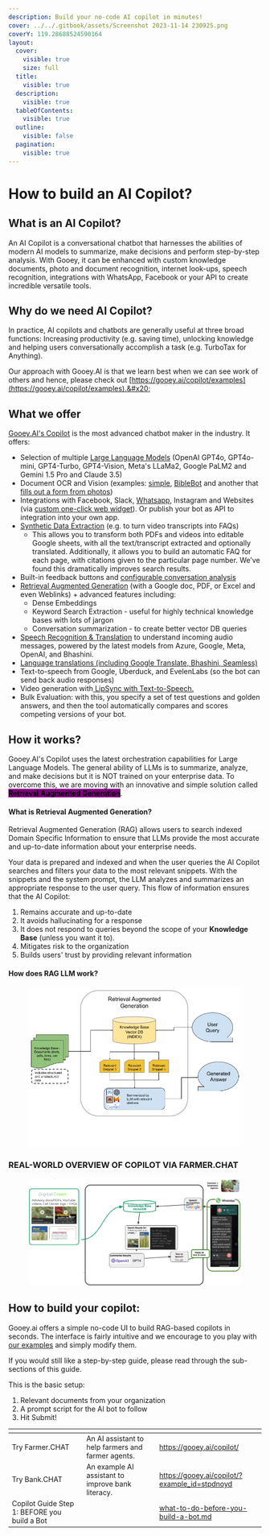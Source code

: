 ```yaml
---
description: Build your no-code AI copilot in minutes!
cover: ../../.gitbook/assets/Screenshot 2023-11-14 230925.png
coverY: 119.28688524590164
layout:
  cover:
    visible: true
    size: full
  title:
    visible: true
  description:
    visible: true
  tableOfContents:
    visible: true
  outline:
    visible: false
  pagination:
    visible: true
---
```


# How to build an AI Copilot?

## What is an AI Copilot?

An AI Copilot is a conversational chatbot that harnesses the abilities of modern AI models to summarize, make decisions and perform step-by-step analysis. With Gooey, it can be enhanced with custom knowledge documents, photo and document recognition, internet look-ups, speech recognition, integrations with WhatsApp, Facebook or your API to create incredible versatile tools.&#x20;

## Why do we need AI Copilot?

In practice, AI copilots and chatbots are generally useful at three broad functions: Increasing productivity (e.g. saving time), unlocking knowledge and helping users conversationally accomplish a task (e.g. TurboTax for Anything).&#x20;

Our approach with Gooey.AI is that we learn best when we can see work of others and hence, please check out [https://gooey.ai/copilot/examples](https://gooey.ai/copilot/examples).&#x20;

## What we offer

[Gooey.AI's Copilot](https://gooey.ai/copilot) is the most advanced chatbot maker in the industry. It offers:

* Selection of multiple [Large Language Models](https://gooey.ai/llm) (OpenAI GPT4o, GPT4o-mini, GPT4-Turbo, GPT4-Vision, Meta's LLaMa2, Google PaLM2 and Gemini 1.5 Pro and Claude 3.5)
* Document OCR and Vision (examples: [simple](https://gooey.ai/copilot/?example\_id=v1xm6uhp), [BibleBot](https://gooey.ai/copilot/?example\_id=iiyv5ch7) and another that [fills out a form from photos](https://gooey.ai/copilot/?example\_id=n13jrsob))
* Integrations with Facebook, Slack, [Whatsapp](deploy-on-whatsapp.md), Instagram and Websites (via [custom one-click web widget](deploy-to-web.md)). Or publish your bot as API to integration into your own app.
* [Synthetic Data Extraction](prepare-synthetic-data.md) (e.g. to turn video transcripts into FAQs)
  * This allows you to transform both PDFs and videos into editable Google sheets, with all the text/transcript extracted and optionally translated. Additionally, it allows you to build an automatic FAQ for each page, with citations given to the particular page number. We’ve found this dramatically improves search results.
* Built-in feedback buttons and [configurable conversation analysis](conversation-analysis.md)
* [Retrieval Augmented Generation](./#what-is-retrieval-augmented-generation) (with a Google doc, PDF, or Excel and even Weblinks) + advanced features  including:
  * Dense Embeddings&#x20;
  * Keyword Search Extraction - useful for highly technical knowledge bases with lots of jargon&#x20;
  * Conversation summarization - to create better vector DB queries
* [Speech Recognition & Translation](https://gooey.ai/speech) to understand incoming audio messages, powered by the latest models from Azure, Google, Meta, OpenAI, and Bhashini.
* [Language translations (including Google Translate, Bhashini, Seamless)](https://app.gitbook.com/s/leYcqBx5FRZcVr3wI4f4/global-language-understanding-for-ais)
* Text-to-speech from Google, Uberduck, and EvelenLabs (so the bot can send back audio responses)
* Video generation with[ LipSync with Text-to-Speech.](https://gooey.ai/lipsynctts)&#x20;
* Bulk Evaluation: with this, you specify a set of test questions and golden answers, and then the tool automatically compares and scores competing versions of your bot.

## How it works?

Gooey.AI's Copilot uses the latest orchestration capabilities for Large Language Models. The general ability of LLMs is to summarize, analyze, and make decisions but it is NOT trained on your enterprise data. To overcome this, we are moving with an innovative and simple solution called <mark style="background-color:purple;">**Retrieval Augmented Generation**</mark>.&#x20;

#### What is Retrieval Augmented Generation?

Retrieval Augmented Generation (RAG) allows users to search indexed Domain Specific Information to ensure that LLMs provide the most accurate and up-to-date information about your enterprise needs.

Your data is prepared and indexed and when the user queries the AI Copilot searches and filters your data to the most relevant snippets. With the snippets and the system prompt, the LLM analyzes and summarizes an appropriate response to the user query.  This flow of information ensures that the AI Copilot:

1. Remains accurate and up-to-date&#x20;
2. It avoids hallucinating for a response
3. It does not respond to queries beyond the scope of your **Knowledge Base** (unless you want it to). &#x20;
4. Mitigates risk to the organization
5. Builds users' trust by providing relevant information

#### How does RAG LLM work?

<figure><img src="../../.gitbook/assets/How does RAG-based document search work_.jpg" alt=""><figcaption></figcaption></figure>

### REAL-WORLD OVERVIEW OF COPILOT VIA FARMER.CHAT

<figure><img src="../../.gitbook/assets/Gooey.AI Update Dec 13 (1).png" alt=""><figcaption></figcaption></figure>

## How to build your copilot:

Gooey.ai offers a simple no-code UI to build RAG-based copilots in seconds. The interface is fairly intuitive and we encourage to you play with [our examples](https://gooey.ai/copilot/examples) and simply modify them.

If you would still like a step-by-step guide, please read through the sub-sections of this guide.&#x20;

This is the basic setup:

1. Relevant documents from your organization
2. A prompt script for the AI bot to follow
3. Hit Submit!&#x20;

<table data-view="cards"><thead><tr><th></th><th></th><th></th><th data-hidden data-card-target data-type="content-ref"></th></tr></thead><tbody><tr><td>Try Farmer.CHAT</td><td>An AI assistant to help farmers and farmer agents.</td><td></td><td><a href="https://gooey.ai/copilot/">https://gooey.ai/copilot/</a></td></tr><tr><td>Try Bank.CHAT</td><td>An example AI assistant to improve bank literacy.</td><td></td><td><a href="https://gooey.ai/copilot/?example_id=stpdnoyd">https://gooey.ai/copilot/?example_id=stpdnoyd</a></td></tr><tr><td>Copilot Guide Step 1: BEFORE you build a Bot</td><td></td><td></td><td><a href="what-to-do-before-you-build-a-bot.md">what-to-do-before-you-build-a-bot.md</a></td></tr></tbody></table>



